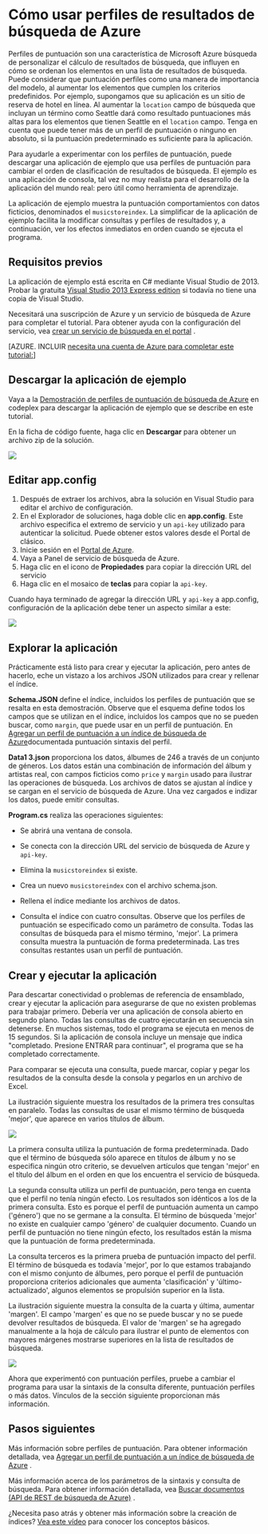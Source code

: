 <properties 
    pageTitle="Cómo usar la puntuación de perfiles en búsqueda de Azure | Microsoft Azure | Servicio de nube hospedado de búsqueda" 
    description="Ajustar la clasificación a través de perfiles de resultados de búsqueda de Azure, un servicio de búsqueda de nube hospedado en Microsoft Azure de búsqueda." 
    services="search" 
    documentationCenter="" 
    authors="HeidiSteen" 
    manager="mblythe" 
    editor=""/>

<tags 
    ms.service="search" 
    ms.devlang="rest-api" 
    ms.workload="search" 
    ms.topic="article" 
    ms.tgt_pltfrm="na" 
    ms.date="10/17/2016" 
    ms.author="heidist"/>

# <a name="how-to-use-scoring-profiles-in-azure-search"></a>Cómo usar perfiles de resultados de búsqueda de Azure

Perfiles de puntuación son una característica de Microsoft Azure búsqueda de personalizar el cálculo de resultados de búsqueda, que influyen en cómo se ordenan los elementos en una lista de resultados de búsqueda. Puede considerar que puntuación perfiles como una manera de importancia del modelo, al aumentar los elementos que cumplen los criterios predefinidos. Por ejemplo, supongamos que su aplicación es un sitio de reserva de hotel en línea. Al aumentar la `location` campo de búsqueda que incluyan un término como Seattle dará como resultado puntuaciones más altas para los elementos que tienen Seattle en el `location` campo. Tenga en cuenta que puede tener más de un perfil de puntuación o ninguno en absoluto, si la puntuación predeterminado es suficiente para la aplicación.

Para ayudarle a experimentar con los perfiles de puntuación, puede descargar una aplicación de ejemplo que usa perfiles de puntuación para cambiar el orden de clasificación de resultados de búsqueda. El ejemplo es una aplicación de consola, tal vez no muy realista para el desarrollo de la aplicación del mundo real: pero útil como herramienta de aprendizaje. 

La aplicación de ejemplo muestra la puntuación comportamientos con datos ficticios, denominados el `musicstoreindex`. La simplificar de la aplicación de ejemplo facilita la modificar consultas y perfiles de resultados y, a continuación, ver los efectos inmediatos en orden cuando se ejecuta el programa.

<a id="sub-1"></a>
## <a name="prerequisites"></a>Requisitos previos

La aplicación de ejemplo está escrita en C# mediante Visual Studio de 2013. Probar la gratuita [Visual Studio 2013 Express edition](http://www.visualstudio.com/products/visual-studio-express-vs.aspx) si todavía no tiene una copia de Visual Studio.

Necesitará una suscripción de Azure y un servicio de búsqueda de Azure para completar el tutorial. Para obtener ayuda con la configuración del servicio, vea [crear un servicio de búsqueda en el portal](search-create-service-portal.md) .

[AZURE. INCLUIR [necesita una cuenta de Azure para completar este tutorial:](../../includes/free-trial-note.md)]

<a id="sub-2"></a>
## <a name="download-the-sample-application"></a>Descargar la aplicación de ejemplo

Vaya a la [Demostración de perfiles de puntuación de búsqueda de Azure](https://azuresearchscoringprofiles.codeplex.com/) en codeplex para descargar la aplicación de ejemplo que se describe en este tutorial.

En la ficha de código fuente, haga clic en **Descargar** para obtener un archivo zip de la solución. 

 ![][12]

<a id="sub-3"></a>
## <a name="edit-appconfig"></a>Editar app.config

1. Después de extraer los archivos, abra la solución en Visual Studio para editar el archivo de configuración.
1. En el Explorador de soluciones, haga doble clic en **app.config**. Este archivo especifica el extremo de servicio y un `api-key` utilizado para autenticar la solicitud. Puede obtener estos valores desde el Portal de clásico.
1. Inicie sesión en el [Portal de Azure](https://portal.azure.com).
1. Vaya a Panel de servicio de búsqueda de Azure.
1. Haga clic en el icono de **Propiedades** para copiar la dirección URL del servicio
1. Haga clic en el mosaico de **teclas** para copiar la `api-key`.

Cuando haya terminado de agregar la dirección URL y `api-key` a app.config, configuración de la aplicación debe tener un aspecto similar a este:

   ![][11]


<a id="sub-4"></a>
## <a name="explore-the-application"></a>Explorar la aplicación

Prácticamente está listo para crear y ejecutar la aplicación, pero antes de hacerlo, eche un vistazo a los archivos JSON utilizados para crear y rellenar el índice.

**Schema.JSON** define el índice, incluidos los perfiles de puntuación que se resalta en esta demostración. Observe que el esquema define todos los campos que se utilizan en el índice, incluidos los campos que no se pueden buscar, como `margin`, que puede usar en un perfil de puntuación. En [Agregar un perfil de puntuación a un índice de búsqueda de Azure](http://msdn.microsoft.com/library/azure/dn798928.aspx)documentada puntuación sintaxis del perfil.

**Data1 3.json** proporciona los datos, álbumes de 246 a través de un conjunto de géneros. Los datos están una combinación de información del álbum y artistas real, con campos ficticios como `price` y `margin` usado para ilustrar las operaciones de búsqueda. Los archivos de datos se ajustan al índice y se cargan en el servicio de búsqueda de Azure. Una vez cargados e indizar los datos, puede emitir consultas.

**Program.cs** realiza las operaciones siguientes:

- Se abrirá una ventana de consola.

- Se conecta con la dirección URL del servicio de búsqueda de Azure y `api-key`.

- Elimina la `musicstoreindex` si existe.

- Crea un nuevo `musicstoreindex` con el archivo schema.json.

- Rellena el índice mediante los archivos de datos.

- Consulta el índice con cuatro consultas. Observe que los perfiles de puntuación se especificado como un parámetro de consulta. Todas las consultas de búsqueda para el mismo término, 'mejor'. La primera consulta muestra la puntuación de forma predeterminada. Las tres consultas restantes usan un perfil de puntuación.

<a id="sub-5"></a>
## <a name="build-and-run-the-application"></a>Crear y ejecutar la aplicación

Para descartar conectividad o problemas de referencia de ensamblado, crear y ejecutar la aplicación para asegurarse de que no existen problemas para trabajar primero. Debería ver una aplicación de consola abierto en segundo plano. Todas las consultas de cuatro ejecutarán en secuencia sin detenerse. En muchos sistemas, todo el programa se ejecuta en menos de 15 segundos. Si la aplicación de consola incluye un mensaje que indica "completado. Presione ENTRAR para continuar", el programa que se ha completado correctamente. 

Para comparar se ejecuta una consulta, puede marcar, copiar y pegar los resultados de la consulta desde la consola y pegarlos en un archivo de Excel. 

La ilustración siguiente muestra los resultados de la primera tres consultas en paralelo. Todas las consultas de usar el mismo término de búsqueda 'mejor', que aparece en varios títulos de álbum.

   ![][10]

La primera consulta utiliza la puntuación de forma predeterminada. Dado que el término de búsqueda sólo aparece en títulos de álbum y no se especifica ningún otro criterio, se devuelven artículos que tengan 'mejor' en el título del álbum en el orden en que los encuentra el servicio de búsqueda. 

La segunda consulta utiliza un perfil de puntuación, pero tenga en cuenta que el perfil no tenía ningún efecto. Los resultados son idénticos a los de la primera consulta. Esto es porque el perfil de puntuación aumenta un campo ('género') que no se germane a la consulta. El término de búsqueda 'mejor' no existe en cualquier campo 'género' de cualquier documento. Cuando un perfil de puntuación no tiene ningún efecto, los resultados están la misma que la puntuación de forma predeterminada.  

La consulta terceros es la primera prueba de puntuación impacto del perfil. El término de búsqueda es todavía 'mejor', por lo que estamos trabajando con el mismo conjunto de álbumes, pero porque el perfil de puntuación proporciona criterios adicionales que aumenta 'clasificación' y 'último-actualizado', algunos elementos se propulsión superior en la lista.

La ilustración siguiente muestra la consulta de la cuarta y última, aumentar 'margen'. El campo 'margen' es que no se puede buscar y no se puede devolver resultados de búsqueda. El valor de 'margen' se ha agregado manualmente a la hoja de cálculo para ilustrar el punto de elementos con mayores márgenes mostrarse superiores en la lista de resultados de búsqueda. 

   ![][9]

Ahora que experimentó con puntuación perfiles, pruebe a cambiar el programa para usar la sintaxis de la consulta diferente, puntuación perfiles o más datos. Vínculos de la sección siguiente proporcionan más información.

<a id="next-steps"></a>
## <a name="next-steps"></a>Pasos siguientes

Más información sobre perfiles de puntuación. Para obtener información detallada, vea [Agregar un perfil de puntuación a un índice de búsqueda de Azure](http://msdn.microsoft.com/library/azure/dn798928.aspx) .

Más información acerca de los parámetros de la sintaxis y consulta de búsqueda. Para obtener información detallada, vea [Buscar documentos (API de REST de búsqueda de Azure)](http://msdn.microsoft.com/library/azure/dn798927.aspx) .

¿Necesita paso atrás y obtener más información sobre la creación de índices? [Vea este vídeo](http://channel9.msdn.com/Shows/Cloud+Cover/Cloud-Cover-152-Azure-Search-with-Liam-Cavanagh) para conocer los conceptos básicos.

<!--Anchors-->
[Prerequisites]: #sub-1
[Download the sample application]: #sub-2
[Edit app.config]: #sub-3
[Explore the application]: #sub-4
[Build and run the application]: #sub-5
[Next steps]: #next-steps

<!--Image references-->
[12]: ./media/search-get-started-scoring-profiles/AzureSearch_CodeplexDownload.PNG
[11]: ./media/search-get-started-scoring-profiles/AzureSearch_Scoring_AppConfig.PNG
[10]: ./media/search-get-started-scoring-profiles/AzureSearch_XLSX1.PNG
[9]: ./media/search-get-started-scoring-profiles/AzureSearch_XLSX2.PNG 